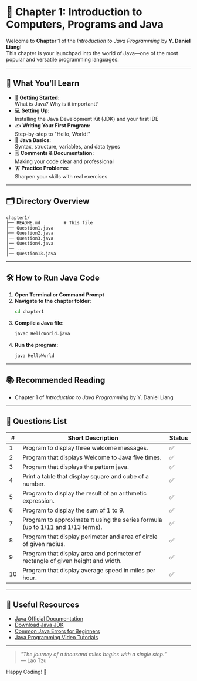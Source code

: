 # 🌟 Chapter 1: Introduction to Computers, Programs and Java

Welcome to **Chapter 1** of the _Introduction to Java Programming_ by **Y. Daniel Liang**!  
This chapter is your launchpad into the world of Java—one of the most popular and versatile programming languages.

---

## 🚀 What You'll Learn

- 🏁 **Getting Started:**  
  What is Java? Why is it important?  
- 💻 **Setting Up:**  
  Installing the Java Development Kit (JDK) and your first IDE  
- ✍️ **Writing Your First Program:**  
  Step-by-step to "Hello, World!"  
- 🧩 **Java Basics:**  
  Syntax, structure, variables, and data types  
- 🗒️ **Comments & Documentation:**  
  Making your code clear and professional  
- 🏋️ **Practice Problems:**  
  Sharpen your skills with real exercises

---

## 🗂️ Directory Overview

```
chapter1/
├── README.md         # This file
├── Question1.java
├── Question2.java
│── Question3.java
│── Question4.java
│── ...
│── Question13.java
```

---

## 🛠️ How to Run Java Code

1. **Open Terminal or Command Prompt**
2. **Navigate to the chapter folder:**
   ```bash
   cd chapter1
   ```
3. **Compile a Java file:**
   ```bash
   javac HelloWorld.java
   ```
4. **Run the program:**
   ```bash
   java HelloWorld
   ```

---

## 📚 Recommended Reading

- Chapter 1 of _Introduction to Java Programming_ by Y. Daniel Liang

---

## 📝 Questions List


| #  | Short Description                                                                        | Status   |
|----|------------------------------------------------------------------------------------------|----------|
| 1  | Program to display three welcome messages.                                               | ✅      |
| 2  | Program that displays Welcome to Java five times.                                        | ✅      |
| 3  | Program that displays the pattern java.                                                  | ✅      |
| 4  | Print a table that display square and cube of a number.                                  | ✅      |
| 5  | Program to display the result of an arithmetic expression.                               | ✅      |
| 6  | Program to display the sum of 1 to 9.                                                    | ✅      |
| 7  | Program to approximate π using the series formula (up to 1/11 and 1/13 terms).           | ✅      |
| 8  | Program that display perimeter and area of circle of given radius.                       | ✅      |
| 9  | Program that display area and perimeter of rectangle of given height and width.          | ✅      |
| 10 | Program that display average speed in miles per hour.                                    | ✅      |




---

## 🔗 Useful Resources

- [Java Official Documentation](https://docs.oracle.com/javase/tutorial/)
- [Download Java JDK](https://www.oracle.com/java/technologies/javase-jdk11-downloads.html)
- [Common Java Errors for Beginners](https://www.geeksforgeeks.org/common-java-errors-for-beginners/)
- [Java Programming Video Tutorials](https://www.youtube.com/results?search_query=java+programming+basics)

---

> _"The journey of a thousand miles begins with a single step."_  
> — Lao Tzu

Happy Coding! 🎉
